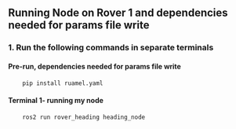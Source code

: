 ## Running Node on Rover 1 and dependencies needed for params file write 
### 1. Run the following commands in separate terminals

#### Pre-run, dependencies needed for params file write
```
    pip install ruamel.yaml
```

#### Terminal 1- running my node 
```
    ros2 run rover_heading heading_node
```


